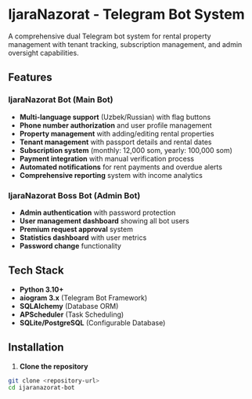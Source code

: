 # IjaraNazorat - Telegram Bot System

A comprehensive dual Telegram bot system for rental property management with tenant tracking, subscription management, and admin oversight capabilities.

## Features

### IjaraNazorat Bot (Main Bot)
- **Multi-language support** (Uzbek/Russian) with flag buttons
- **Phone number authorization** and user profile management
- **Property management** with adding/editing rental properties
- **Tenant management** with passport details and rental dates
- **Subscription system** (monthly: 12,000 som, yearly: 100,000 som)
- **Payment integration** with manual verification process
- **Automated notifications** for rent payments and overdue alerts
- **Comprehensive reporting** system with income analytics

### IjaraNazorat Boss Bot (Admin Bot)
- **Admin authentication** with password protection
- **User management dashboard** showing all bot users
- **Premium request approval** system
- **Statistics dashboard** with user metrics
- **Password change** functionality

## Tech Stack

- **Python 3.10+**
- **aiogram 3.x** (Telegram Bot Framework)
- **SQLAlchemy** (Database ORM)
- **APScheduler** (Task Scheduling)
- **SQLite/PostgreSQL** (Configurable Database)

## Installation

1. **Clone the repository**
```bash
git clone <repository-url>
cd ijaranazorat-bot
